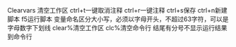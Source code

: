 Clearvars 清空工作区
ctrl+t一键取消注释
ctrl+r一键注释
ctrl+s保存
ctrl+n新建脚本
f5运行脚本
变量命名区分大小写，必须以字母开头，不超过63字符，可以是字母数字下划线
clear%清空工作区
clc%清空命令行
结尾有分号不显示运行结果到命令行

<!--stackedit_data:
eyJoaXN0b3J5IjpbNjIzNDI0MTA5LC0yMDk0NDE5NV19
-->
